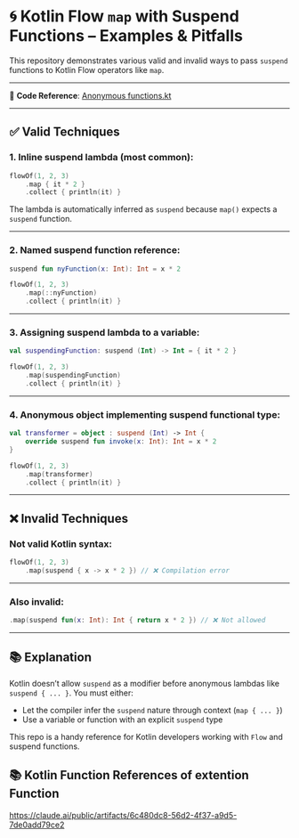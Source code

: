 
# 🌀 Kotlin Flow `map` with Suspend Functions – Examples & Pitfalls

This repository demonstrates various valid and invalid ways to pass `suspend` functions to Kotlin Flow operators like `map`.

---

📂 **Code Reference**: [Anonymous functions.kt](https://github.com/hasib824/Android-Development/blob/main/Anonymous%20functions.kt)

---

## ✅ Valid Techniques

### 1. Inline suspend lambda (most common):
```kotlin
flowOf(1, 2, 3)
    .map { it * 2 }
    .collect { println(it) }
```
The lambda is automatically inferred as `suspend` because `map()` expects a `suspend` function.

---

### 2. Named suspend function reference:
```kotlin
suspend fun nyFunction(x: Int): Int = x * 2

flowOf(1, 2, 3)
    .map(::nyFunction)
    .collect { println(it) }
```

---

### 3. Assigning suspend lambda to a variable:
```kotlin
val suspendingFunction: suspend (Int) -> Int = { it * 2 }

flowOf(1, 2, 3)
    .map(suspendingFunction)
    .collect { println(it) }
```

---

### 4. Anonymous object implementing suspend functional type:
```kotlin
val transformer = object : suspend (Int) -> Int {
    override suspend fun invoke(x: Int): Int = x * 2
}

flowOf(1, 2, 3)
    .map(transformer)
    .collect { println(it) }
```

---

## ❌ Invalid Techniques

### Not valid Kotlin syntax:
```kotlin
flowOf(1, 2, 3)
    .map(suspend { x -> x * 2 }) // ❌ Compilation error
```

---

### Also invalid:
```kotlin
.map(suspend fun(x: Int): Int { return x * 2 }) // ❌ Not allowed
```

---

## 📚 Explanation

Kotlin doesn’t allow `suspend` as a modifier before anonymous lambdas like `suspend { ... }`. You must either:
- Let the compiler infer the `suspend` nature through context (`map { ... }`)
- Use a variable or function with an explicit `suspend` type

This repo is a handy reference for Kotlin developers working with `Flow` and suspend functions.


## 📚 Kotlin Function References of extention Function
https://claude.ai/public/artifacts/6c480dc8-56d2-4f37-a9d5-7de0add79ce2
